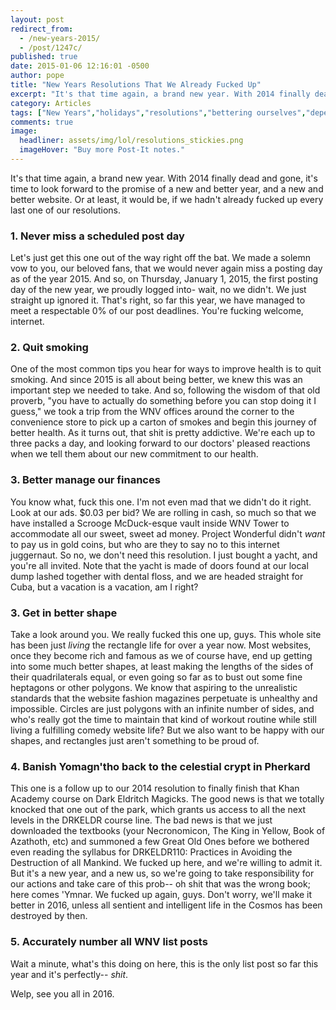 ```yaml
---
layout: post
redirect_from: 
  - /new-years-2015/
  - /post/1247c/
published: true
date: 2015-01-06 12:16:01 -0500
author: pope
title: "New Years Resolutions That We Already Fucked Up"
excerpt: "It's that time again, a brand new year. With 2014 finally dead and gone, it's time to look forward to the promise of a new and better year, and a new and better website. Or at least, it would be, if we hadn't already fucked up every last one of our resolutions."
category: Articles
tags: ["New Years","holidays","resolutions","bettering ourselves","depending on your definition of better","quadrilaterals","geometry","Dark Eldritch Magicks","Cthulhu","promises","we are bad at everything","financial challenges","pile of money","summoning Great Old Ones","lovecraft? more like loveshaft","the concept of linear time","healthy and wealthy in 2015","I have my doubts that we'll ever use that last tag again","At Least It's Not Another Christopher Walken Joke"]
comments: true 
image:
  headliner: assets/img/lol/resolutions_stickies.png
  imageHover: "Buy more Post-It notes."
---
```


It's that time again, a brand new year. With 2014 finally dead and gone, it's time to look forward to the promise of a new and better year, and a new and better website. Or at least, it would be, if we hadn't already fucked up every last one of our resolutions.

### 1\. Never miss a scheduled post day

Let's just get this one out of the way right off the bat. We made a solemn vow to you, our beloved fans, that we would never again miss a posting day as of the year 2015. And so, on Thursday, January 1, 2015, the first posting day of the new year, we proudly logged into- wait, no we didn't. We just straight up ignored it. That's right, so far this year, we have managed to meet a respectable 0% of our post deadlines. You're fucking welcome, internet.

### 2\. Quit smoking

One of the most common tips you hear for ways to improve health is to quit smoking. And since 2015 is all about being better, we knew this was an important step we needed to take. And so, following the wisdom of that old proverb, "you have to actually do something before you can stop doing it I guess," we took a trip from the WNV offices around the corner to the convenience store to pick up a carton of smokes and begin this journey of better health. As it turns out, that shit is pretty addictive. We're each up to three packs a day, and looking forward to our doctors' pleased reactions when we tell them about our new commitment to our health.

### 3\. Better manage our finances

You know what, fuck this one. I'm not even mad that we didn't do it right. Look at our ads. $0.03 per bid? We are rolling in cash, so much so that we have installed a Scrooge McDuck-esque vault inside WNV Tower to accommodate all our sweet, sweet ad money. Project Wonderful didn't _want_ to pay us in gold coins, but who are they to say no to this internet juggernaut. So no, we don't need this resolution. I just bought a yacht, and you're all invited. Note that the yacht is made of doors found at our local dump lashed together with dental floss, and we are headed straight for Cuba, but a vacation is a vacation, am I right?

### 3\. Get in better shape

Take a look around you. We really fucked this one up, guys. This whole site has been just _living_ the rectangle life for over a year now. Most websites, once they become rich and famous as we of course have, end up getting into some much better shapes, at least making the lengths of the sides of their quadrilaterals equal, or even going so far as to bust out some fine heptagons or other polygons. We know that aspiring to the unrealistic standards that the website fashion magazines perpetuate is unhealthy and impossible. Circles are just polygons with an infinite number of sides, and who's really got the time to maintain that kind of workout routine while still living a fulfilling comedy website life? But we also want to be happy with our shapes, and rectangles just aren't something to be proud of.

### 4\. Banish Yomagn'tho back to the celestial crypt in Pherkard

This one is a follow up to our 2014 resolution to finally finish that Khan Academy course on Dark Eldritch Magicks. The good news is that we totally knocked that one out of the park, which grants us access to all the next levels in the DRKELDR course line. The bad news is that we just downloaded the textbooks (your Necronomicon, The King in Yellow, Book of Azathoth, etc) and summoned a few Great Old Ones before we bothered even reading the syllabus for DRKELDR110: Practices in Avoiding the Destruction of all Mankind. We fucked up here, and we're willing to admit it. But it's a new year, and a new us, so we're going to take responsibility for our actions and take care of this prob-- oh shit that was the wrong book; here comes 'Ymnar. We fucked up again, guys. Don't worry, we'll make it better in 2016, unless all sentient and intelligent life in the Cosmos has been destroyed by then.

### 5\. Accurately number all WNV list posts

Wait a minute, what's this doing on here, this is the only list post so far this year and it's perfectly-- _shit_.

Welp, see you all in 2016.